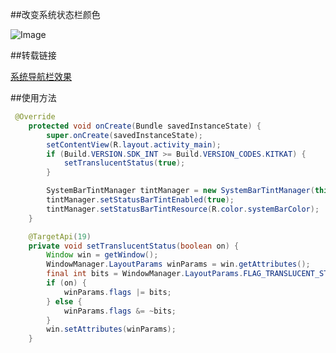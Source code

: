 ##改变系统状态栏颜色

![Image](https://github.com/siyehua/Android_Siyehua/blob/master/changesystembarcolor/_module/rendering_pic.jpg)

##转载链接

[系统导航栏效果](https://github.com/hexiaochun/SystemBarTint)


##使用方法

```java
 @Override
    protected void onCreate(Bundle savedInstanceState) {
        super.onCreate(savedInstanceState);
        setContentView(R.layout.activity_main);
        if (Build.VERSION.SDK_INT >= Build.VERSION_CODES.KITKAT) {
            setTranslucentStatus(true);
        }

        SystemBarTintManager tintManager = new SystemBarTintManager(this);
        tintManager.setStatusBarTintEnabled(true);
        tintManager.setStatusBarTintResource(R.color.systemBarColor);
    }

    @TargetApi(19)
    private void setTranslucentStatus(boolean on) {
        Window win = getWindow();
        WindowManager.LayoutParams winParams = win.getAttributes();
        final int bits = WindowManager.LayoutParams.FLAG_TRANSLUCENT_STATUS;
        if (on) {
            winParams.flags |= bits;
        } else {
            winParams.flags &= ~bits;
        }
        win.setAttributes(winParams);
    }
```

